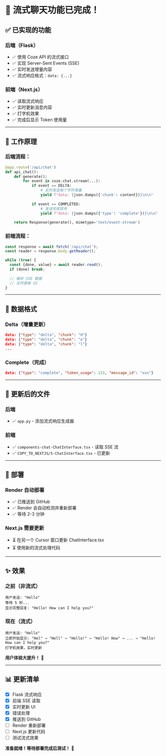 # 🎉 流式聊天功能已完成！

## ✅ **已实现的功能**

### **后端（Flask）**
- ✅ 使用 Coze API 的流式接口
- ✅ 实现 Server-Sent Events (SSE)
- ✅ 实时发送增量内容
- ✅ 流式响应格式：`data: {...}`

### **前端（Next.js）**
- ✅ 读取流式响应
- ✅ 实时更新消息内容
- ✅ 打字机效果
- ✅ 完成后显示 Token 使用量

---

## 🔧 **工作原理**

### **后端流程**：

```python
@app.route('/api/chat')
def api_chat():
    def generate():
        for event in coze.chat.stream(...):
            if event == DELTA:
                # 实时发送每个字符增量
                yield f"data: {json.dumps({'chunk': content})}\n\n"
            
            if event == COMPLETED:
                # 发送完成信号
                yield f"data: {json.dumps({'type': 'complete'})}\n\n"
    
    return Response(generate(), mimetype='text/event-stream')
```

### **前端流程**：

```typescript
const response = await fetch('/api/chat');
const reader = response.body.getReader();

while (true) {
  const {done, value} = await reader.read();
  if (done) break;
  
  // 解析 SSE 数据
  // 实时更新 UI
}
```

---

## 🎯 **数据格式**

### **Delta（增量更新）**
```json
data: {"type": "delta", "chunk": "H"}
data: {"type": "delta", "chunk": "e"}
data: {"type": "delta", "chunk": "l"}
...
```

### **Complete（完成）**
```json
data: {"type": "complete", "token_usage": 123, "message_id": "xxx"}
```

---

## 📝 **更新后的文件**

### **后端**
- ✅ `app.py` - 添加流式响应生成器

### **前端**
- ✅ `components-chat-ChatInterface.tsx` - 读取 SSE 流
- ✅ `COPY_TO_NEXTJS/5-ChatInterface.tsx` - 已更新

---

## 🚀 **部署**

### **Render 自动部署**
- ✅ 已推送到 GitHub
- ✅ Render 会自动检测并重新部署
- ✅ 等待 2-3 分钟

### **Next.js 需要更新**
- ⏳ 在另一个 Cursor 窗口更新 ChatInterface.tsx
- ⏳ 使用新的流式处理代码

---

## ✨ **效果**

### **之前（非流式）**
```
用户发送: "Hello"
等待 5 秒...
显示完整回复: "Hello! How can I help you?"
```

### **现在（流式）**
```
用户发送: "Hello"
立即开始显示: "Hel" → "Hell" → "Hello!" → "Hello! How" → ... → "Hello! How can I help you?"
打字机效果，实时更新
```

**用户体验大提升！** 🎉

---

## 📊 **更新清单**

- [x] Flask 流式响应
- [x] 前端 SSE 读取
- [x] 实时更新 UI
- [x] 错误处理
- [x] 推送到 GitHub
- [ ] Render 重新部署
- [ ] Next.js 更新代码
- [ ] 测试流式效果

**准备就绪！等待部署完成后测试！** 🚀

